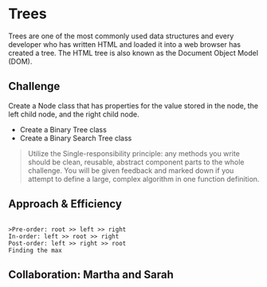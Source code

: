 # Trees

Trees are one of the most commonly used data structures and every developer who has written HTML and loaded it into a web browser has created a tree. The HTML tree is also known as the Document Object Model (DOM).

## Challenge

Create a Node class that has properties for the value stored in the node, the left child node, and the right child node.

- Create a Binary Tree class
- Create a Binary Search Tree class

>Utilize the Single-responsibility principle: any methods you write should be clean, reusable, abstract component parts to the whole challenge. You will be given feedback and marked down if you attempt to define a large, complex algorithm in one function definition.

## Approach & Efficiency

```

>Pre-order: root >> left >> right
In-order: left >> root >> right
Post-order: left >> right >> root
Finding the max

```

## Collaboration: Martha and Sarah
